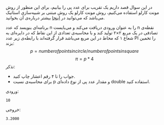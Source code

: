 در این سوال قصد داریم یک تقریب برای عدد پی را بیابیم، برای این منظور از روش مونت کارلو استفاده می‌کنیم، روش مونت کارلو یک روش مبتنی بر شبیه‌سازی استاتیک می‌باشد که می‌توانید در [اینجا](http://mathfaculty.fullerton.edu/mathews/n2003/montecarlopimod.html) بیشتر درباره‌ی آن بخوانید.

برنامه‌ای بنویسد که عدد n را به عنوان ورودی دریافت می‌کند و می‌بایست n نقطه‌ی تصادفی در یک مربع ۲×۲ تولید کند و با محاسبه‌ی تعدادی از این نقاط که در دایره‌ای به شعاع ۱ که  محاط در این مربع می‌باشد قرار گرفته‌اند با رابطه‌ی زیر عدد PI را تخمین بزند:
$$
p = number of points in circle / number of points in square
$$
$$
\pi = p * 4
$$تذکر:  
*  جواب را تا ۴ رقم اعشار چاپ کنید.
*  برای محاسبه‌ی نسبت p و مقدار عدد پی از نوع داده‌ای double استفاده کنید.

ورودی:

	10

خروجی:

	3.2000